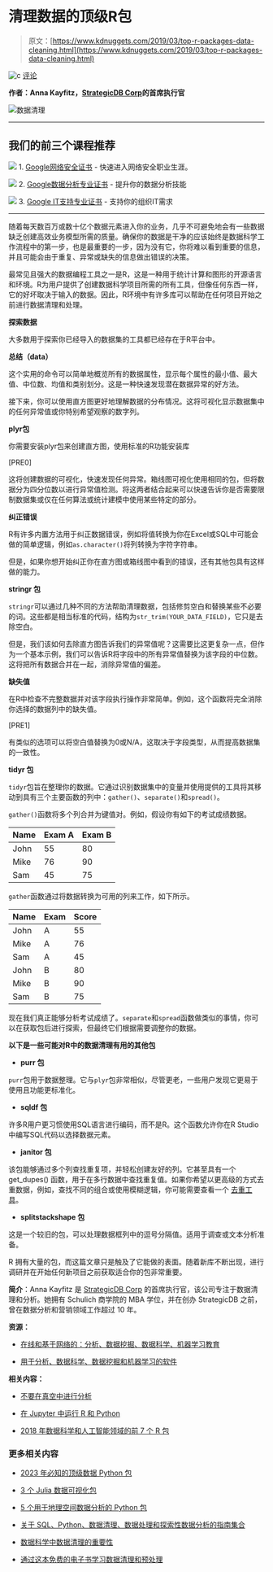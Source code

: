 # 清理数据的顶级R包

> 原文：[https://www.kdnuggets.com/2019/03/top-r-packages-data-cleaning.html](https://www.kdnuggets.com/2019/03/top-r-packages-data-cleaning.html)

![c](../Images/3d9c022da2d331bb56691a9617b91b90.png) [评论](#comments)

**作者：Anna Kayfitz，[StrategicDB Corp](https://strategicdb.com)的首席执行官**

![数据清理](../Images/6e43452bbd82d735a0d17ed0a8e59259.png)

* * *

## 我们的前三个课程推荐

![](../Images/0244c01ba9267c002ef39d4907e0b8fb.png) 1\. [Google网络安全证书](https://www.kdnuggets.com/google-cybersecurity) - 快速进入网络安全职业生涯。

![](../Images/e225c49c3c91745821c8c0368bf04711.png) 2\. [Google数据分析专业证书](https://www.kdnuggets.com/google-data-analytics) - 提升你的数据分析技能

![](../Images/0244c01ba9267c002ef39d4907e0b8fb.png) 3\. [Google IT支持专业证书](https://www.kdnuggets.com/google-itsupport) - 支持你的组织IT需求

* * *

随着每天数百万或数十亿个数据元素进入你的业务，几乎不可避免地会有一些数据缺乏创建高效业务模型所需的质量。确保你的数据是干净的应该始终是数据科学工作流程中的第一步，也是最重要的一步，因为没有它，你将难以看到重要的信息，并且可能会由于重复、异常或缺失的信息做出错误的决策。

最常见且强大的数据编程工具之一是R，这是一种用于统计计算和图形的开源语言和环境。R为用户提供了创建数据科学项目所需的所有工具，但像任何东西一样，它的好坏取决于输入的数据。因此，R环境中有许多库可以帮助在任何项目开始之前进行数据清理和处理。

**探索数据**

大多数用于探索你已经导入的数据集的工具都已经存在于R平台中。

**总结（data）**

这个实用的命令可以简单地概览所有的数据属性，显示每个属性的最小值、最大值、中位数、均值和类别划分。这是一种快速发现潜在数据异常的好方法。

接下来，你可以使用直方图更好地理解数据的分布情况。这将可视化显示数据集中的任何异常值或你特别希望观察的数字列。

**plyr包**

你需要安装plyr包来创建直方图，使用标准的R功能安装库

[PRE0]

这将创建数据的可视化，快速发现任何异常。箱线图可视化使用相同的包，但将数据分为四分位数以进行异常值检测。将这两者结合起来可以快速告诉你是否需要限制数据集或仅在任何算法或统计建模中使用某些特定的部分。

**纠正错误**

R有许多内置方法用于纠正数据错误，例如将值转换为你在Excel或SQL中可能会做的简单逻辑，例如`as.character()`将列转换为字符字符串。

但是，如果你想开始纠正你在直方图或箱线图中看到的错误，还有其他包具有这样做的能力。

**stringr 包**

`stringr`可以通过几种不同的方法帮助清理数据，包括修剪空白和替换某些不必要的词。这些都是相当标准的代码，结构为`str_trim(YOUR_DATA_FIELD)`，它只是去除空白。 

但是，我们该如何去除直方图告诉我们的异常值呢？这需要比这更复杂一点，但作为一个基本示例，我们可以告诉R将字段中的所有异常值替换为该字段的中位数。这将把所有数据合并在一起，消除异常值的偏差。

**缺失值**

在R中检查不完整数据并对该字段执行操作非常简单。例如，这个函数将完全消除你选择的数据列中的缺失值。

[PRE1]

有类似的选项可以将空白值替换为0或N/A，这取决于字段类型，从而提高数据集的一致性。

**tidyr 包**

`tidyr`包旨在整理你的数据。它通过识别数据集中的变量并使用提供的工具将其移动到具有三个主要函数的列中：`gather()`、`separate()`和`spread()`。

`gather()`函数将多个列合并为键值对。例如，假设你有如下的考试成绩数据。

| Name | Exam A | Exam B |
| --- | --- | --- |
| John | 55 | 80 |
| Mike | 76 | 90 |
| Sam | 45 | 75 |

`gather`函数通过将数据转换为可用的列来工作，如下所示。

| Name | Exam | Score |
| --- | --- | --- |
| John | A | 55 |
| Mike | A | 76 |
| Sam | A | 45 |
| John | B | 80 |
| Mike | B | 90 |
| Sam | B | 75 |

现在我们真正能够分析考试成绩了。`separate`和`spread`函数做类似的事情，你可以在获取包后进行探索，但最终它们根据需要调整你的数据。

**以下是一些可能对R中的数据清理有用的其他包**

+   **purr 包**

`purr`包用于数据整理。它与`plyr`包非常相似，尽管更老，一些用户发现它更易于使用且功能更标准化。

+   **sqldf 包**

许多R用户更习惯使用SQL语言进行编码，而不是R。这个函数允许你在R Studio中编写SQL代码以选择数据元素。

+   **janitor 包**

该包能够通过多个列查找重复项，并轻松创建友好的列。它甚至具有一个 get_dupes() 函数，用于在多行数据中查找重复值。如果你希望以更高级的方式去重数据，例如，查找不同的组合或使用模糊逻辑，你可能需要查看一个 [去重工具](https://strategicdb.com/data-cleansing-services/deduping-tool/)。

+   **splitstackshape 包**

这是一个较旧的包，可以处理数据框列中的逗号分隔值。适用于调查或文本分析准备。

R 拥有大量的包，而这篇文章只是触及了它能做的表面。随着新库不断出现，进行调研并在开始任何新项目之前获取适合你的包非常重要。

**简介**：Anna Kayfitz 是 [StrategicDB Corp](https://strategicdb.com) 的首席执行官，该公司专注于数据清理和分析。她拥有 Schulich 商学院的 MBA 学位，并在创办 StrategicDB 之前，曾在数据分析和营销领域工作超过 10 年。

**资源：**

+   [在线和基于网络的：分析、数据挖掘、数据科学、机器学习教育](https://www.kdnuggets.com/education/online.html)

+   [用于分析、数据科学、数据挖掘和机器学习的软件](https://www.kdnuggets.com/software/index.html)

**相关内容：**

+   [不要在真空中进行分析](https://www.kdnuggets.com/2019/02/mode-dont-do-analysis-vacuum.html)

+   [在 Jupyter 中运行 R 和 Python](https://www.kdnuggets.com/2019/02/running-r-and-python-in-jupyter.html)

+   [2018 年数据科学和人工智能领域的前 7 个 R 包](https://www.kdnuggets.com/2019/01/vazquez-2018-top-7-r-packages.html)

### 更多相关内容

+   [2023 年必知的顶级数据 Python 包](https://www.kdnuggets.com/2023/01/top-data-python-packages-know-2023.html)

+   [3 个 Julia 数据可视化包](https://www.kdnuggets.com/2023/02/3-julia-packages-data-visualization.html)

+   [5 个用于地理空间数据分析的 Python 包](https://www.kdnuggets.com/2023/08/5-python-packages-geospatial-data-analysis.html)

+   [关于 SQL、Python、数据清理、数据处理和探索性数据分析的指南集合](https://www.kdnuggets.com/collection-of-guides-on-mastering-sql-python-data-cleaning-data-wrangling-and-exploratory-data-analysis)

+   [数据科学中数据清理的重要性](https://www.kdnuggets.com/2023/08/importance-data-cleaning-data-science.html)

+   [通过这本免费的电子书学习数据清理和预处理](https://www.kdnuggets.com/2023/08/learn-data-cleaning-preprocessing-data-science-free-ebook.html)
